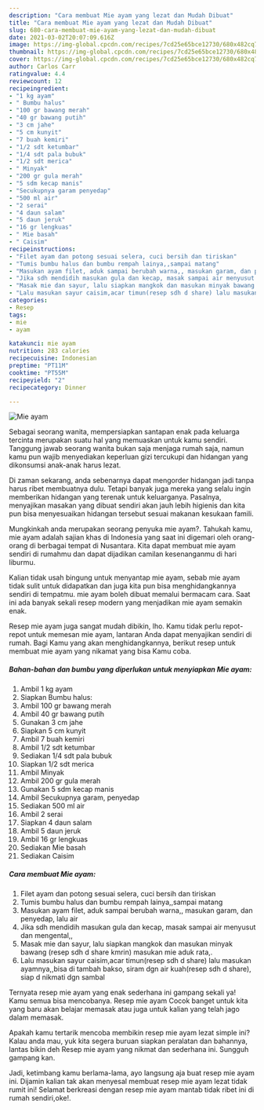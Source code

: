 ```yaml
---
description: "Cara membuat Mie ayam yang lezat dan Mudah Dibuat"
title: "Cara membuat Mie ayam yang lezat dan Mudah Dibuat"
slug: 680-cara-membuat-mie-ayam-yang-lezat-dan-mudah-dibuat
date: 2021-03-02T20:07:09.616Z
image: https://img-global.cpcdn.com/recipes/7cd25e65bce12730/680x482cq70/mie-ayam-foto-resep-utama.jpg
thumbnail: https://img-global.cpcdn.com/recipes/7cd25e65bce12730/680x482cq70/mie-ayam-foto-resep-utama.jpg
cover: https://img-global.cpcdn.com/recipes/7cd25e65bce12730/680x482cq70/mie-ayam-foto-resep-utama.jpg
author: Carlos Carr
ratingvalue: 4.4
reviewcount: 12
recipeingredient:
- "1 kg ayam"
- " Bumbu halus"
- "100 gr bawang merah"
- "40 gr bawang putih"
- "3 cm jahe"
- "5 cm kunyit"
- "7 buah kemiri"
- "1/2 sdt ketumbar"
- "1/4 sdt pala bubuk"
- "1/2 sdt merica"
- " Minyak"
- "200 gr gula merah"
- "5 sdm kecap manis"
- "Secukupnya garam penyedap"
- "500 ml air"
- "2 serai"
- "4 daun salam"
- "5 daun jeruk"
- "16 gr lengkuas"
- " Mie basah"
- " Caisim"
recipeinstructions:
- "Filet ayam dan potong sesuai selera, cuci bersih dan tiriskan"
- "Tumis bumbu halus dan bumbu rempah lainya,,sampai matang"
- "Masukan ayam filet, aduk sampai berubah warna,, masukan garam, dan penyedap, lalu air"
- "Jika sdh mendidih masukan gula dan kecap, masak sampai air menyusut dan mengental,,"
- "Masak mie dan sayur, lalu siapkan mangkok dan masukan minyak bawang (resep sdh d share kmrin) masukan mie aduk rata,."
- "Lalu masukan sayur caisim,acar timun(resep sdh d share) lalu masukan ayamnya,,bisa di tambah bakso, siram dgn air kuah(resep sdh d share), siap d nikmati dgn sambal"
categories:
- Resep
tags:
- mie
- ayam

katakunci: mie ayam 
nutrition: 283 calories
recipecuisine: Indonesian
preptime: "PT11M"
cooktime: "PT55M"
recipeyield: "2"
recipecategory: Dinner

---
```



![Mie ayam](https://img-global.cpcdn.com/recipes/7cd25e65bce12730/680x482cq70/mie-ayam-foto-resep-utama.jpg)

Sebagai seorang wanita, mempersiapkan santapan enak pada keluarga tercinta merupakan suatu hal yang memuaskan untuk kamu sendiri. Tanggung jawab seorang  wanita bukan saja menjaga rumah saja, namun kamu pun wajib menyediakan keperluan gizi tercukupi dan hidangan yang dikonsumsi anak-anak harus lezat.

Di zaman  sekarang, anda sebenarnya dapat mengorder hidangan jadi tanpa harus ribet membuatnya dulu. Tetapi banyak juga mereka yang selalu ingin memberikan hidangan yang terenak untuk keluarganya. Pasalnya, menyajikan masakan yang dibuat sendiri akan jauh lebih higienis dan kita pun bisa menyesuaikan hidangan tersebut sesuai makanan kesukaan famili. 



Mungkinkah anda merupakan seorang penyuka mie ayam?. Tahukah kamu, mie ayam adalah sajian khas di Indonesia yang saat ini digemari oleh orang-orang di berbagai tempat di Nusantara. Kita dapat membuat mie ayam sendiri di rumahmu dan dapat dijadikan camilan kesenanganmu di hari liburmu.

Kalian tidak usah bingung untuk menyantap mie ayam, sebab mie ayam tidak sulit untuk didapatkan dan juga kita pun bisa menghidangkannya sendiri di tempatmu. mie ayam boleh dibuat memalui bermacam cara. Saat ini ada banyak sekali resep modern yang menjadikan mie ayam semakin enak.

Resep mie ayam juga sangat mudah dibikin, lho. Kamu tidak perlu repot-repot untuk memesan mie ayam, lantaran Anda dapat menyajikan sendiri di rumah. Bagi Kamu yang akan menghidangkannya, berikut resep untuk membuat mie ayam yang nikamat yang bisa Kamu coba.

<!--inarticleads1-->

##### Bahan-bahan dan bumbu yang diperlukan untuk menyiapkan Mie ayam:

1. Ambil 1 kg ayam
1. Siapkan  Bumbu halus:
1. Ambil 100 gr bawang merah
1. Ambil 40 gr bawang putih
1. Gunakan 3 cm jahe
1. Siapkan 5 cm kunyit
1. Ambil 7 buah kemiri
1. Ambil 1/2 sdt ketumbar
1. Sediakan 1/4 sdt pala bubuk
1. Siapkan 1/2 sdt merica
1. Ambil  Minyak
1. Ambil 200 gr gula merah
1. Gunakan 5 sdm kecap manis
1. Ambil Secukupnya garam, penyedap
1. Sediakan 500 ml air
1. Ambil 2 serai
1. Siapkan 4 daun salam
1. Ambil 5 daun jeruk
1. Ambil 16 gr lengkuas
1. Sediakan  Mie basah
1. Sediakan  Caisim




<!--inarticleads2-->

##### Cara membuat Mie ayam:

1. Filet ayam dan potong sesuai selera, cuci bersih dan tiriskan
1. Tumis bumbu halus dan bumbu rempah lainya,,sampai matang
1. Masukan ayam filet, aduk sampai berubah warna,, masukan garam, dan penyedap, lalu air
1. Jika sdh mendidih masukan gula dan kecap, masak sampai air menyusut dan mengental,,
1. Masak mie dan sayur, lalu siapkan mangkok dan masukan minyak bawang (resep sdh d share kmrin) masukan mie aduk rata,.
1. Lalu masukan sayur caisim,acar timun(resep sdh d share) lalu masukan ayamnya,,bisa di tambah bakso, siram dgn air kuah(resep sdh d share), siap d nikmati dgn sambal




Ternyata resep mie ayam yang enak sederhana ini gampang sekali ya! Kamu semua bisa mencobanya. Resep mie ayam Cocok banget untuk kita yang baru akan belajar memasak atau juga untuk kalian yang telah jago dalam memasak.

Apakah kamu tertarik mencoba membikin resep mie ayam lezat simple ini? Kalau anda mau, yuk kita segera buruan siapkan peralatan dan bahannya, lantas bikin deh Resep mie ayam yang nikmat dan sederhana ini. Sungguh gampang kan. 

Jadi, ketimbang kamu berlama-lama, ayo langsung aja buat resep mie ayam ini. Dijamin kalian tak akan menyesal membuat resep mie ayam lezat tidak rumit ini! Selamat berkreasi dengan resep mie ayam mantab tidak ribet ini di rumah sendiri,oke!.

